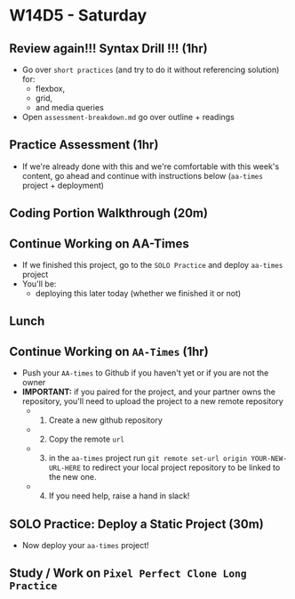 # W14D5 - Saturday

## Review again!!! Syntax Drill !!! (1hr)
- Go over `short practices` (and try to do it without referencing solution) for:
  -  flexbox,
  -  grid,
  -  and media queries
- Open `assessment-breakdown.md` go over outline + readings
## Practice Assessment (1hr)
- If we're already done with this and we're comfortable with this week's content, go ahead and continue with instructions below (`aa-times` project + deployment)

## Coding Portion Walkthrough  (20m)

## Continue Working on AA-Times
- If we finished this project, go to the `SOLO Practice` and deploy `aa-times` project
- You'll be:
  - deploying this later today (whether we finished it or not)


## Lunch

## Continue Working on `AA-Times` (1hr)
- Push your `AA-times` to Github if you haven't yet or if you are not the owner
- **IMPORTANT:** if you paired for the project, and your partner owns the repository, you'll need to upload the project to a new remote repository
  - 1) Create a new github repository
  - 2) Copy the remote `url`
  - 3) in the `aa-times` project run `git remote set-url origin YOUR-NEW-URL-HERE` to redirect your local project repository to be linked to the new one.
  - 4) If you need help, raise a hand in slack!

## SOLO Practice: Deploy a Static Project (30m)
- Now deploy your `aa-times` project!

## Study / Work on `Pixel Perfect Clone Long Practice`